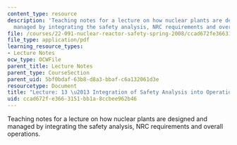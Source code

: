```yaml
---
content_type: resource
description: 'Teaching notes for a lecture on how nuclear plants are designed and
  managed by integrating the safety analysis, NRC requirements and overall operations. '
file: /courses/22-091-nuclear-reactor-safety-spring-2008/ccad672fe3663151bb1a8ccbee962b46_MIT22_091S08_lec13note.pdf
file_type: application/pdf
learning_resource_types:
- Lecture Notes
ocw_type: OCWFile
parent_title: Lecture Notes
parent_type: CourseSection
parent_uid: 5bf0bdaf-63b8-d8a3-bbaf-c6a132061d3e
resourcetype: Document
title: "Lecture: 13 \u2013 Integration of Safety Analysis into Operational Requirements"
uid: ccad672f-e366-3151-bb1a-8ccbee962b46
---
```

Teaching notes for a lecture on how nuclear plants are designed and managed by integrating the safety analysis, NRC requirements and overall operations. 